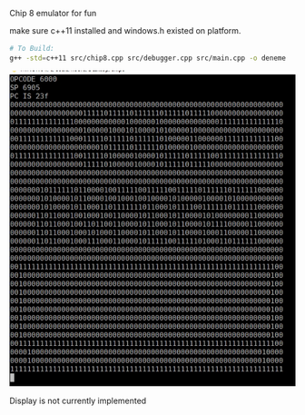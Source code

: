 Chip 8 emulator for fun

make sure c++11 installed and windows.h existed on platform.

```sh
# To Build:
g++ -std=c++11 src/chip8.cpp src/debugger.cpp src/main.cpp -o deneme
```

![screenshot](screenshots/1.jpg)

Display is not currently implemented